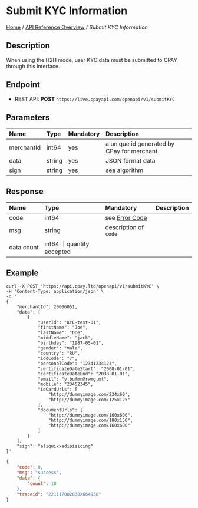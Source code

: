 # Submit KYC Information

[Home](https://github.com/cpayapi-com/document/blob/main/README.md) /
[API Reference Overview](https://github.com/cpayapi-com/document/blob/main/api-reference/overview.md) /
_Submit KYC Information_

## Description

When using the H2H mode, user KYC data must be submitted to CPAY through this interface.

## Endpoint

- REST API: **POST** `https://live.cpayapi.com/openapi/v1/submitKYC`

## Parameters

| Name        | Type     | Mandatory | Description                                                                                   |
| :---------- | :------- | :---- |:----------------------------------------------------------------------------------------------|
| merchantId  | int64    | yes   | a unique id generated by CPay for merchant                                                 |
| data        | string   | yes   | JSON format data                                                                              |
| sign        | string   | yes   | see [algorithm](https://github.com/cpayapi-com/document/blob/main/api-reference/signature.md) |


## Response


| Name            | Type        | Mandatory | Description        |
| :-------------- | :---------- | :---- | :-------------------------------------------------------------------------------------------- |
| code                 | int64  | see [Error Code](https://github.com/cpayapi-com/document/blob/main/api-reference/error-code.md)     |
| msg                  | string | description of `code`   |
| data.count           | int64  ｜quantity accepted


## Example

```shell
curl -X POST 'https://api.cpay.ltd/openapi/v1/submitKYC' \ 
-H 'Content-Type: application/json' \
-d '
{
    "merchantId": 20006051,
    "data": [
        {
            "userId": "KYC-test-01",
            "firstName": "Joe",
            "lastName": "Doe",
            "middleName": "jack",
            "birthday": "1987-05-01",
            "gender": "male",
            "country": "RU",
            "iddCode": "7",
            "personalCode": "12341234123",
            "certificateDateStart": "2008-01-01",
            "certificateDateEnd": "2038-01-01",
            "email": "y.bufmn@rwmg.mt",
            "mobile": "23452345",
            "idCardUrls": [
                "http://dummyimage.com/234x60",
                "http://dummyimage.com/125x125"
            ],
            "documentUrls": [
                "http://dummyimage.com/160x600",
                "http://dummyimage.com/180x150",
                "http://dummyimage.com/160x600"
            ]
        }
    ],
    "sign": "aliquixxadipisicing"
}'
```

```json
{
    "code": 0,
    "msg": "success",
    "data": {
        "count": 10
    },
    "traceid": "221117082830X664938"
}
```
